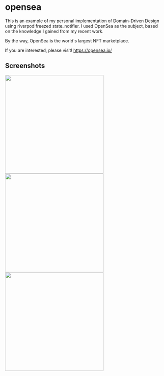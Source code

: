 # opensea

This is an example of my personal implementation of Domain-Driven Design using riverpod freezed state_notifier. 
I used OpenSea as the subject, based on the knowledge I gained from my recent work.

By the way, OpenSea is the world's largest NFT marketplace.

If you are interested, please visit!
https://opensea.io/

## Screenshots

<img src="https://user-images.githubusercontent.com/509448/129324700-9bff1f57-4246-47dd-9f75-f4af0fc06361.png" width=320><img src="https://user-images.githubusercontent.com/509448/129324730-f1d440d5-8fbd-4684-8944-6078be34c061.gif" width=320><img src="https://user-images.githubusercontent.com/509448/129328150-705e7cbe-e5b0-483f-80ae-5186b50128ca.png" width=320>


